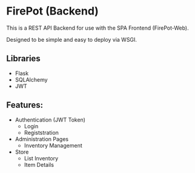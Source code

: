 # FirePot (Backend)

This is a REST API Backend for use with the SPA Frontend (FirePot-Web).

Designed to be simple and easy to deploy via WSGI.


Libraries
----
* Flask
* SQLAlchemy
* JWT

Features:
----
* Authentication (JWT Token)
  * Login
  * Registstration
* Administration Pages
  * Inventory Management
* Store
  * List Inventory
  * Item Details
